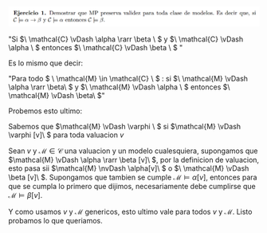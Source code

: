 ![alt text](image.png)

"Si $\ \mathcal{C} \vDash \alpha \rarr \beta \ $ y $\ \mathcal{C} \vDash \alpha \ $ entonces $\ \mathcal{C} \vDash \beta \ $ "

Es lo mismo que decir:  

"Para todo $ \ \mathcal{M} \in \mathcal{C} \ $ :  si $\ \mathcal{M} \vDash \alpha \rarr \beta\ $ y $\ \mathcal{M} \vDash \alpha \ $ entonces $\ \mathcal{M} \vDash \beta\ $"


Probemos esto ultimo:

Sabemos que $\mathcal{M} \vDash \varphi \ $ si $\mathcal{M} \vDash \varphi [v]\ $ para toda valuacion $v$

Sean $v$ y $\mathcal{M} \in \mathcal{C}$ una valuacion y un modelo cualesquiera, supongamos que
$\mathcal{M} \vDash \alpha \rarr \beta [v]\ $, por la definicion de valuacion, esto pasa sii  $\mathcal{M} \nvDash \alpha[v]\ $ o $\ \mathcal{M} \vDash \beta [v]\ $.
Supongamos que tambien se cumple $\mathcal{M} \vDash \alpha[v]$, entonces para que se cumpla lo primero que dijimos, necesariamente debe cumplirse que $\mathcal{M} \vDash \beta[v]$. 

Y como usamos $v$ y $\mathcal{M}$ genericos, esto ultimo vale para todos $v$ y $\mathcal{M}$. Listo probamos lo que queriamos.
